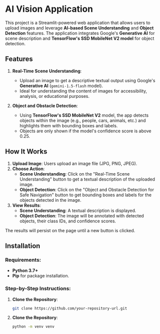 # AI Vision Application

This project is a Streamlit-powered web application that allows users to upload images and leverage **AI-based Scene Understanding** and **Object Detection** features. The application integrates Google's **Generative AI** for scene description and **TensorFlow's SSD MobileNet V2 model** for object detection. 

## Features
1. **Real-Time Scene Understanding**:
   - Upload an image to get a descriptive textual output using Google's **Generative AI** (`gemini-1.5-flash` model). 
   - Ideal for understanding the content of images for accessibility, analysis, or educational purposes.

2. **Object and Obstacle Detection**:
   - Using **TensorFlow's SSD MobileNet V2** model, the app detects objects within the image (e.g., people, cars, animals, etc.) and highlights them with bounding boxes and labels.
   - Objects are only shown if the model's confidence score is above 0.25.

## How It Works
1. **Upload Image**: Users upload an image file (JPG, PNG, JPEG).
2. **Choose Action**:
   - **Scene Understanding**: Click on the "Real-Time Scene Understanding" button to get a textual description of the uploaded image.
   - **Object Detection**: Click on the "Object and Obstacle Detection for Safe Navigation" button to get bounding boxes and labels for the objects detected in the image.
3. **View Results**:
   - **Scene Understanding**: A textual description is displayed.
   - **Object Detection**: The image will be annotated with detected objects, their class IDs, and confidence scores.

The results will persist on the page until a new button is clicked.

## Installation

### Requirements:
- **Python 3.7+**
- **Pip** for package installation.

### Step-by-Step Instructions:

1. **Clone the Repository**:
   ```bash
   git clone https://github.com/your-repository-url.git
   
2. **Clone the Repository**:
   ```bash
   python -m venv venv

